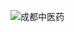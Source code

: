 ![成都中医药](https://github.com/fabulous-man/run_for_you/assets/89042553/426f0f92-b252-4cbf-afcc-22527aa7dbab)
